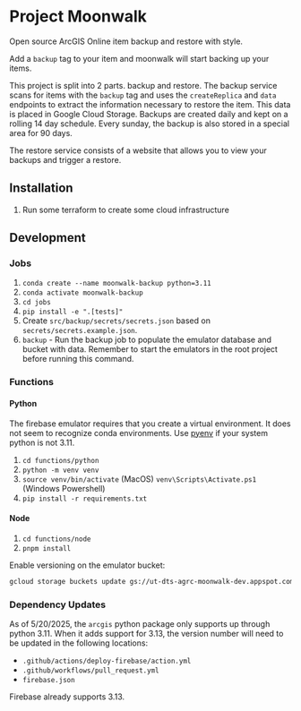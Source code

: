 # Project Moonwalk

Open source ArcGIS Online item backup and restore with style.

Add a `backup` tag to your item and moonwalk will start backing up your items.

This project is split into 2 parts. backup and restore. The backup service scans for items with the `backup` tag and uses the `createReplica` and `data` endpoints to extract the information necessary to restore the item. This data is placed in Google Cloud Storage. Backups are created daily and kept on a rolling 14 day schedule. Every sunday, the backup is also stored in a special area for 90 days.

The restore service consists of a website that allows you to view your backups and trigger a restore.

## Installation

1. Run some terraform to create some cloud infrastructure

## Development

### Jobs

1. `conda create --name moonwalk-backup python=3.11`
1. `conda activate moonwalk-backup`
1. `cd jobs`
1. `pip install -e ".[tests]"`
1. Create `src/backup/secrets/secrets.json` based on `secrets/secrets.example.json`.
1. `backup` - Run the backup job to populate the emulator database and bucket with data. Remember to start the emulators in the root project before running this command.

### Functions

#### Python

The firebase emulator requires that you create a virtual environment. It does not seem to recognize conda environments. Use [pyenv](https://github.com/pyenv/pyenv) if your system python is not 3.11.

1. `cd functions/python`
1. `python -m venv venv`
1. `source venv/bin/activate` (MacOS) `venv\Scripts\Activate.ps1` (Windows Powershell)
1. `pip install -r requirements.txt`

#### Node

1. `cd functions/node`
1. `pnpm install`

Enable versioning on the emulator bucket:

```bash
gcloud storage buckets update gs://ut-dts-agrc-moonwalk-dev.appspot.com --versioning
```

### Dependency Updates

As of 5/20/2025, the `arcgis` python package only supports up through python 3.11. When it adds support for 3.13, the version number will need to be updated in the following locations:

- `.github/actions/deploy-firebase/action.yml`
- `.github/workflows/pull_request.yml`
- `firebase.json`

Firebase already supports 3.13.
